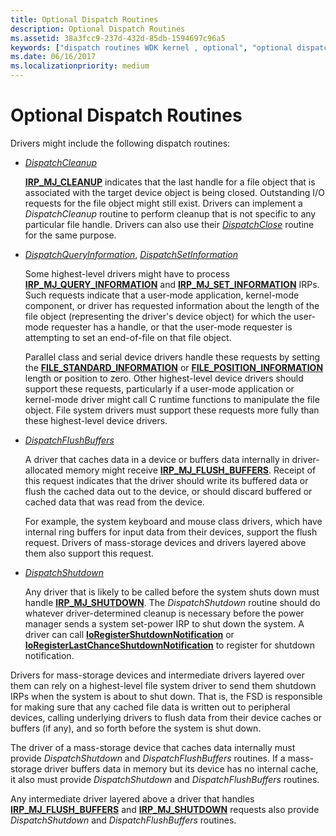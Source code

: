 ```yaml
---
title: Optional Dispatch Routines
description: Optional Dispatch Routines
ms.assetid: 38a3fcc9-237d-432d-85db-1594697c96a5
keywords: ["dispatch routines WDK kernel , optional", "optional dispatch routines WDK kernel", "mass storage devices WDK dispatch routines"]
ms.date: 06/16/2017
ms.localizationpriority: medium
---
```


# Optional Dispatch Routines





Drivers might include the following dispatch routines:

-   [*DispatchCleanup*](https://docs.microsoft.com/windows-hardware/drivers/ddi/wdm/nc-wdm-driver_dispatch)

    [**IRP\_MJ\_CLEANUP**](https://docs.microsoft.com/windows-hardware/drivers/kernel/irp-mj-cleanup) indicates that the last handle for a file object that is associated with the target device object is being closed. Outstanding I/O requests for the file object might still exist. Drivers can implement a *DispatchCleanup* routine to perform cleanup that is not specific to any particular file handle. Drivers can also use their [*DispatchClose*](https://docs.microsoft.com/windows-hardware/drivers/ddi/wdm/nc-wdm-driver_dispatch) routine for the same purpose.

-   [*DispatchQueryInformation*](https://docs.microsoft.com/windows-hardware/drivers/ddi/wdm/nc-wdm-driver_dispatch), [*DispatchSetInformation*](https://docs.microsoft.com/windows-hardware/drivers/ddi/wdm/nc-wdm-driver_dispatch)

    Some highest-level drivers might have to process [**IRP\_MJ\_QUERY\_INFORMATION**](https://docs.microsoft.com/windows-hardware/drivers/kernel/irp-mj-query-information) and [**IRP\_MJ\_SET\_INFORMATION**](https://docs.microsoft.com/windows-hardware/drivers/kernel/irp-mj-set-information) IRPs. Such requests indicate that a user-mode application, kernel-mode component, or driver has requested information about the length of the file object (representing the driver's device object) for which the user-mode requester has a handle, or that the user-mode requester is attempting to set an end-of-file on that file object.

    Parallel class and serial device drivers handle these requests by setting the [**FILE\_STANDARD\_INFORMATION**](https://docs.microsoft.com/windows-hardware/drivers/ddi/wdm/ns-wdm-_file_standard_information) or [**FILE\_POSITION\_INFORMATION**](https://docs.microsoft.com/windows-hardware/drivers/ddi/wdm/ns-wdm-_file_position_information) length or position to zero. Other highest-level device drivers should support these requests, particularly if a user-mode application or kernel-mode driver might call C runtime functions to manipulate the file object. File system drivers must support these requests more fully than these highest-level device drivers.

-   [*DispatchFlushBuffers*](https://docs.microsoft.com/windows-hardware/drivers/ddi/wdm/nc-wdm-driver_dispatch)

    A driver that caches data in a device or buffers data internally in driver-allocated memory might receive [**IRP\_MJ\_FLUSH\_BUFFERS**](https://docs.microsoft.com/windows-hardware/drivers/kernel/irp-mj-flush-buffers). Receipt of this request indicates that the driver should write its buffered data or flush the cached data out to the device, or should discard buffered or cached data that was read from the device.

    For example, the system keyboard and mouse class drivers, which have internal ring buffers for input data from their devices, support the flush request. Drivers of mass-storage devices and drivers layered above them also support this request.

-   [*DispatchShutdown*](https://docs.microsoft.com/windows-hardware/drivers/ddi/wdm/nc-wdm-driver_dispatch)

    Any driver that is likely to be called before the system shuts down must handle [**IRP\_MJ\_SHUTDOWN**](https://docs.microsoft.com/windows-hardware/drivers/kernel/irp-mj-shutdown). The *DispatchShutdown* routine should do whatever driver-determined cleanup is necessary before the power manager sends a system set-power IRP to shut down the system. A driver can call [**IoRegisterShutdownNotification**](https://docs.microsoft.com/windows-hardware/drivers/ddi/wdm/nf-wdm-ioregistershutdownnotification) or [**IoRegisterLastChanceShutdownNotification**](https://docs.microsoft.com/windows-hardware/drivers/ddi/wdm/nf-wdm-ioregisterlastchanceshutdownnotification) to register for shutdown notification.

Drivers for mass-storage devices and intermediate drivers layered over them can rely on a highest-level file system driver to send them shutdown IRPs when the system is about to shut down. That is, the FSD is responsible for making sure that any cached file data is written out to peripheral devices, calling underlying drivers to flush data from their device caches or buffers (if any), and so forth before the system is shut down.

The driver of a mass-storage device that caches data internally must provide *DispatchShutdown* and *DispatchFlushBuffers* routines. If a mass-storage driver buffers data in memory but its device has no internal cache, it also must provide *DispatchShutdown* and *DispatchFlushBuffers* routines.

Any intermediate driver layered above a driver that handles [**IRP\_MJ\_FLUSH\_BUFFERS**](https://docs.microsoft.com/windows-hardware/drivers/kernel/irp-mj-flush-buffers) and [**IRP\_MJ\_SHUTDOWN**](https://docs.microsoft.com/windows-hardware/drivers/kernel/irp-mj-shutdown) requests also provide *DispatchShutdown* and *DispatchFlushBuffers* routines.

 

 




